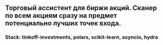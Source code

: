 ## Торговый ассистент для биржи акций. Сканер по всем акциям сразу на предмет потенциально лучших точек входа.

### Stack: tinkoff-investments, polars, scikit-learn, asyncio, hydra
